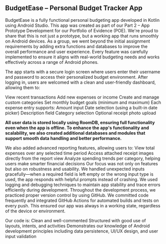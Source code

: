 ## BudgetEase – Personal Budget Tracker App

BudgetEase is a fully functional personal budgeting app developed in Kotlin using Android Studio. This app was created as part of our Part 2 – App Prototype Development for our Portfolio of Evidence (POE). We're proud to share that this is not just a prototype, but a working app that runs smoothly on Android devices.
As a group, we went beyond the initial assignment requirements by adding extra functions and databases to improve the overall performance and user experience. Every feature was carefully implemented to ensure it aligns with real-world budgeting needs and works effectively across a range of Android phones.

The app starts with a secure login screen where users enter their username and password to access their personalized budget environment. After logging in, users are welcomed with a clean and user-friendly dashboard, allowing them to:

View recent transactions
Add new expenses or income
Create and manage custom categories
Set monthly budget goals (minimum and maximum)
Each expense entry supports:
Amount input
Date selection (using a built-in date picker)
Description field
Category selection
Optional receipt photo upload

**All user data is stored locally using RoomDB, ensuring full functionality even when the app is offline. To enhance the app's functionality and scalability, we also created additional databases and modules that support smooth data handling and better performance.**

We also added advanced reporting features, allowing users to:
View total expenses over any selected time period
Access attached receipt images directly from the report view
Analyze spending trends per category, helping users make smarter financial decisions
Our focus was not only on features but also on robustness and usability. We handled unexpected inputs gracefully—when a required field is left empty or the wrong input type is used, the app responds with helpful prompts instead of crashing. We used logging and debugging techniques to maintain app stability and trace errors efficiently during development.
Throughout the development process, we practiced proper version control by using GitHub. We committed code frequently and integrated GitHub Actions for automated builds and tests on every push. This ensured our app was always in a working state, regardless of the device or environment.

Our code is:
Clean and well-commented
Structured with good use of layouts, intents, and activities
Demonstrates our knowledge of Android development principles including data persistence, UI/UX design, and user input validation

